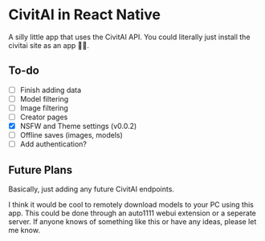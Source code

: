 # CivitAI in React Native
A silly little app that uses the CivitAI API. You could literally just install the civitai site as an app 🤷‍♂️.

## To-do
- [ ] Finish adding data
- [ ] Model filtering
- [ ] Image filtering
- [ ] Creator pages
- [x] NSFW and Theme settings (v0.0.2)
- [ ] Offline saves (images, models)
- [ ] Add authentication?

## Future Plans
Basically, just adding any future CivitAI endpoints.

I think it would be cool to remotely download models to your PC using this app. This could be done through an auto1111 webui extension or a seperate server. If anyone knows of something like this or have any ideas, please let me know. 